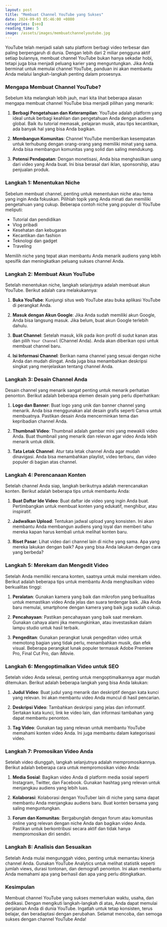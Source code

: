 ```yaml
---
layout: post
title: "Membuat Channel YouTube yang Sukses"
date: 2024-09-03 05:46:00 +0800
categories: [seo]
reading_time: 5
image: /assets/images/membuatchannelyoutube.jpg
---
```


YouTube telah menjadi salah satu platform berbagi video terbesar dan paling berpengaruh di dunia. Dengan lebih dari 2 miliar pengguna aktif setiap bulannya, membuat channel YouTube bukan hanya sekadar hobi, tetapi juga bisa menjadi peluang karier yang menguntungkan. Jika Anda berminat untuk memulai channel YouTube, panduan ini akan membantu Anda melalui langkah-langkah penting dalam prosesnya.

### Mengapa Membuat Channel YouTube?

Sebelum kita melangkah lebih jauh, mari kita lihat beberapa alasan mengapa membuat channel YouTube bisa menjadi pilihan yang menarik:

1. **Berbagi Pengetahuan dan Keterampilan**: YouTube adalah platform yang ideal untuk berbagi keahlian dan pengetahuan Anda dengan audiens global. Baik itu tutorial memasak, pelajaran musik, atau tips kecantikan, ada banyak hal yang bisa Anda bagikan.

2. **Membangun Komunitas**: Channel YouTube memberikan kesempatan untuk terhubung dengan orang-orang yang memiliki minat yang sama. Anda bisa membangun komunitas yang solid dan saling mendukung.

3. **Potensi Pendapatan**: Dengan monetisasi, Anda bisa menghasilkan uang dari video yang Anda buat. Ini bisa berasal dari iklan, sponsorship, atau penjualan produk.

### Langkah 1: Menentukan Niche

Sebelum membuat channel, penting untuk menentukan niche atau tema yang ingin Anda fokuskan. Pilihlah topik yang Anda minati dan memiliki pengetahuan yang cukup. Beberapa contoh niche yang populer di YouTube meliputi:

- Tutorial dan pendidikan
- Vlog pribadi
- Kesehatan dan kebugaran
- Kecantikan dan fashion
- Teknologi dan gadget
- Traveling

Memilih niche yang tepat akan membantu Anda menarik audiens yang lebih spesifik dan meningkatkan peluang sukses channel Anda.

### Langkah 2: Membuat Akun YouTube

Setelah menentukan niche, langkah selanjutnya adalah membuat akun YouTube. Berikut adalah cara melakukannya:

1. **Buka YouTube**: Kunjungi situs web YouTube atau buka aplikasi YouTube di perangkat Anda.

2. **Masuk dengan Akun Google**: Jika Anda sudah memiliki akun Google, Anda bisa langsung masuk. Jika belum, buat akun Google terlebih dahulu.

3. **Buat Channel**: Setelah masuk, klik pada ikon profil di sudut kanan atas dan pilih `Your Channel` (Channel Anda). Anda akan diberikan opsi untuk membuat channel baru.

4. **Isi Informasi Channel**: Berikan nama channel yang sesuai dengan niche Anda dan mudah diingat. Anda juga bisa menambahkan deskripsi singkat yang menjelaskan tentang channel Anda.

### Langkah 3: Desain Channel Anda

Desain channel yang menarik sangat penting untuk menarik perhatian penonton. Berikut adalah beberapa elemen desain yang perlu diperhatikan:

1. **Logo dan Banner**: Buat logo yang unik dan banner channel yang menarik. Anda bisa menggunakan alat desain grafis seperti Canva untuk membuatnya. Pastikan desain Anda mencerminkan tema dan kepribadian channel Anda.

2. **Thumbnail Video**: Thumbnail adalah gambar mini yang mewakili video Anda. Buat thumbnail yang menarik dan relevan agar video Anda lebih menarik untuk diklik.

3. **Tata Letak Channel**: Atur tata letak channel Anda agar mudah dinavigasi. Anda bisa menambahkan playlist, video terbaru, dan video populer di bagian atas channel.

### Langkah 4: Perencanaan Konten

Setelah channel Anda siap, langkah berikutnya adalah merencanakan konten. Berikut adalah beberapa tips untuk membantu Anda:

1. **Buat Daftar Ide Video**: Buat daftar ide video yang ingin Anda buat. Pertimbangkan untuk membuat konten yang edukatif, menghibur, atau inspiratif.

2. **Jadwalkan Upload**: Tentukan jadwal upload yang konsisten. Ini akan membantu Anda membangun audiens yang loyal dan memberi tahu mereka kapan harus kembali untuk melihat konten baru.

3. **Riset Pasar**: Lihat video dari channel lain di niche yang sama. Apa yang mereka lakukan dengan baik? Apa yang bisa Anda lakukan dengan cara yang berbeda?

### Langkah 5: Merekam dan Mengedit Video

Setelah Anda memiliki rencana konten, saatnya untuk mulai merekam video. Berikut adalah beberapa tips untuk membantu Anda menghasilkan video berkualitas tinggi:

1. **Peralatan**: Gunakan kamera yang baik dan mikrofon yang berkualitas untuk memastikan video Anda jelas dan suara terdengar baik. Jika Anda baru memulai, smartphone dengan kamera yang baik juga sudah cukup.

2. **Pencahayaan**: Pastikan pencahayaan yang baik saat merekam. Gunakan cahaya alami jika memungkinkan, atau investasikan dalam lampu studio untuk hasil terbaik.

3. **Pengeditan**: Gunakan perangkat lunak pengeditan video untuk memotong bagian yang tidak perlu, menambahkan musik, dan efek visual. Beberapa perangkat lunak populer termasuk Adobe Premiere Pro, Final Cut Pro, dan iMovie.

### Langkah 6: Mengoptimalkan Video untuk SEO

Setelah video Anda selesai, penting untuk mengoptimalkannya agar mudah ditemukan. Berikut adalah beberapa langkah yang bisa Anda lakukan:

1. **Judul Video**: Buat judul yang menarik dan deskriptif dengan kata kunci yang relevan. Ini akan membantu video Anda muncul di hasil pencarian.

2. **Deskripsi Video**: Tambahkan deskripsi yang jelas dan informatif. Sertakan kata kunci, link ke video lain, dan informasi tambahan yang dapat membantu penonton.

3. **Tag Video**: Gunakan tag yang relevan untuk membantu YouTube memahami konten video Anda. Ini juga membantu dalam kategorisasi video.

### Langkah 7: Promosikan Video Anda

Setelah video diunggah, langkah selanjutnya adalah mempromosikannya. Berikut adalah beberapa cara untuk mempromosikan video Anda:

1. **Media Sosial**: Bagikan video Anda di platform media sosial seperti Instagram, Twitter, dan Facebook. Gunakan hashtag yang relevan untuk menjangkau audiens yang lebih luas.

2. **Kolaborasi**: Kolaborasi dengan YouTuber lain di niche yang sama dapat membantu Anda menjangkau audiens baru. Buat konten bersama yang saling menguntungkan.

3. **Forum dan Komunitas**: Bergabunglah dengan forum atau komunitas online yang relevan dengan niche Anda dan bagikan video Anda. Pastikan untuk berkontribusi secara aktif dan tidak hanya mempromosikan diri sendiri.

### Langkah 8: Analisis dan Sesuaikan

Setelah Anda mulai mengunggah video, penting untuk memantau kinerja channel Anda. Gunakan YouTube Analytics untuk melihat statistik seperti jumlah views, durasi tontonan, dan demografi penonton. Ini akan membantu Anda memahami apa yang berhasil dan apa yang perlu ditingkatkan.

### Kesimpulan

Membuat channel YouTube yang sukses memerlukan waktu, usaha, dan dedikasi. Dengan mengikuti langkah-langkah di atas, Anda dapat memulai perjalanan Anda di dunia YouTube. Ingatlah untuk tetap konsisten, terus belajar, dan beradaptasi dengan perubahan. Selamat mencoba, dan semoga sukses dengan channel YouTube Anda!